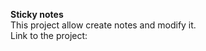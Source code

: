 <strong>Sticky notes</strong><br>
This project allow create notes and modify it.<br>
Link to the project: 
